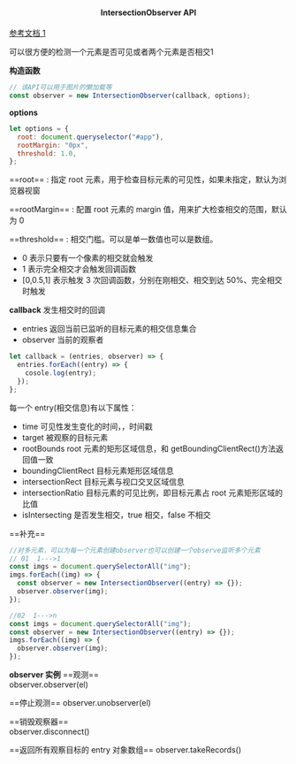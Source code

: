 #### <p align='center'> IntersectionObserver API</p>

[参考文档 1](https://juejin.cn/post/7295277070388035622?searchId=20240112113954A6ABB4537D430B150DC8)

可以很方便的检测一个元素是否可见或者两个元素是否相交1

<b>构造函数</b>

```js
// 该API可以用于图片的懒加载等
const observer = new IntersectionObserver(callback, options);
```

<b>options</b>

```js
let options = {
  root: document.queryselector("#app"),
  rootMargin: "0px",
  threshold: 1.0,
};
```

==root== : 指定 root 元素，用于检查目标元素的可见性，如果未指定，默认为浏览器视窗

==rootMargin== : 配置 root 元素的 margin 值，用来扩大检查相交的范围，默认为 0

==threshold== : 相交门槛。可以是单一数值也可以是数组。

- 0 表示只要有一个像素的相交就会触发
- 1 表示完全相交才会触发回调函数
- [0,0.5,1] 表示触发 3 次回调函数，分别在刚相交、相交到达 50%、完全相交时触发

<b>callback</b>
发生相交时的回调

- entries 返回当前已监听的目标元素的相交信息集合
- observer 当前的观察者

```js
let callback = (entries, observer) => {
  entries.forEach((entry) => {
    cosole.log(entry);
  });
};
```

每一个 entry(相交信息)有以下属性：

- time 可见性发生变化的时间，，时间戳
- target 被观察的目标元素
- rootBounds root 元素的矩形区域信息，和 getBoundingClientRect()方法返回值一致
- boundingClientRect 目标元素矩形区域信息
- intersectionRect 目标元素与视口交叉区域信息
- intersectionRatio 目标元素的可见比例，即目标元素占 root 元素矩形区域的比值
- isIntersecting 是否发生相交，true 相交，false 不相交

==补充==

```js
//对多元素，可以为每一个元素创建observer也可以创建一个observe监听多个元素
// 01  1--->1
const imgs = document.querySelectorAll("img");
imgs.forEach((img) => {
  const observer = new IntersectionObserver((entry) => {});
  observer.observer(img);
});

//02  1--->n
const imgs = document.querySelectorAll("img");
const observer = new IntersectionObserver((entry) => {});
imgs.forEach((img) => {
  observer.observer(img);
});
```

**observer 实例**
==观测==  
 observer.observer(el)

==停止观测==
observer.unobserver(el)

==销毁观察器==  
observer.disconnect()

==返回所有观察目标的 entry 对象数组==
observer.takeRecords()
 
